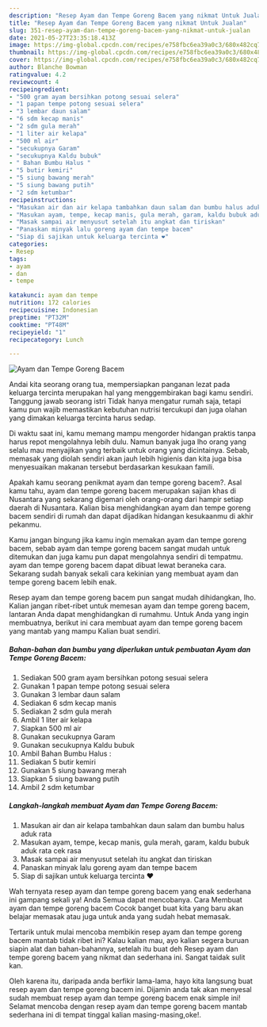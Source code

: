 ```yaml
---
description: "Resep Ayam dan Tempe Goreng Bacem yang nikmat Untuk Jualan"
title: "Resep Ayam dan Tempe Goreng Bacem yang nikmat Untuk Jualan"
slug: 351-resep-ayam-dan-tempe-goreng-bacem-yang-nikmat-untuk-jualan
date: 2021-05-27T23:35:18.413Z
image: https://img-global.cpcdn.com/recipes/e758fbc6ea39a0c3/680x482cq70/ayam-dan-tempe-goreng-bacem-foto-resep-utama.jpg
thumbnail: https://img-global.cpcdn.com/recipes/e758fbc6ea39a0c3/680x482cq70/ayam-dan-tempe-goreng-bacem-foto-resep-utama.jpg
cover: https://img-global.cpcdn.com/recipes/e758fbc6ea39a0c3/680x482cq70/ayam-dan-tempe-goreng-bacem-foto-resep-utama.jpg
author: Blanche Bowman
ratingvalue: 4.2
reviewcount: 4
recipeingredient:
- "500 gram ayam bersihkan potong sesuai selera"
- "1 papan tempe potong sesuai selera"
- "3 lembar daun salam"
- "6 sdm kecap manis"
- "2 sdm gula merah"
- "1 liter air kelapa"
- "500 ml air"
- "secukupnya Garam"
- "secukupnya Kaldu bubuk"
- " Bahan Bumbu Halus "
- "5 butir kemiri"
- "5 siung bawang merah"
- "5 siung bawang putih"
- "2 sdm ketumbar"
recipeinstructions:
- "Masukan air dan air kelapa tambahkan daun salam dan bumbu halus aduk rata"
- "Masukan ayam, tempe, kecap manis, gula merah, garam, kaldu bubuk aduk rata cek rasa"
- "Masak sampai air menyusut setelah itu angkat dan tiriskan"
- "Panaskan minyak lalu goreng ayam dan tempe bacem"
- "Siap di sajikan untuk keluarga tercinta ❤"
categories:
- Resep
tags:
- ayam
- dan
- tempe

katakunci: ayam dan tempe 
nutrition: 172 calories
recipecuisine: Indonesian
preptime: "PT32M"
cooktime: "PT48M"
recipeyield: "1"
recipecategory: Lunch

---
```



![Ayam dan Tempe Goreng Bacem](https://img-global.cpcdn.com/recipes/e758fbc6ea39a0c3/680x482cq70/ayam-dan-tempe-goreng-bacem-foto-resep-utama.jpg)

Andai kita seorang orang tua, mempersiapkan panganan lezat pada keluarga tercinta merupakan hal yang menggembirakan bagi kamu sendiri. Tanggung jawab seorang istri Tidak hanya mengatur rumah saja, tetapi kamu pun wajib memastikan kebutuhan nutrisi tercukupi dan juga olahan yang dimakan keluarga tercinta harus sedap.

Di waktu  saat ini, kamu memang mampu mengorder hidangan praktis tanpa harus repot mengolahnya lebih dulu. Namun banyak juga lho orang yang selalu mau menyajikan yang terbaik untuk orang yang dicintainya. Sebab, memasak yang diolah sendiri akan jauh lebih higienis dan kita juga bisa menyesuaikan makanan tersebut berdasarkan kesukaan famili. 



Apakah kamu seorang penikmat ayam dan tempe goreng bacem?. Asal kamu tahu, ayam dan tempe goreng bacem merupakan sajian khas di Nusantara yang sekarang digemari oleh orang-orang dari hampir setiap daerah di Nusantara. Kalian bisa menghidangkan ayam dan tempe goreng bacem sendiri di rumah dan dapat dijadikan hidangan kesukaanmu di akhir pekanmu.

Kamu jangan bingung jika kamu ingin memakan ayam dan tempe goreng bacem, sebab ayam dan tempe goreng bacem sangat mudah untuk ditemukan dan juga kamu pun dapat mengolahnya sendiri di tempatmu. ayam dan tempe goreng bacem dapat dibuat lewat beraneka cara. Sekarang sudah banyak sekali cara kekinian yang membuat ayam dan tempe goreng bacem lebih enak.

Resep ayam dan tempe goreng bacem pun sangat mudah dihidangkan, lho. Kalian jangan ribet-ribet untuk memesan ayam dan tempe goreng bacem, lantaran Anda dapat menghidangkan di rumahmu. Untuk Anda yang ingin membuatnya, berikut ini cara membuat ayam dan tempe goreng bacem yang mantab yang mampu Kalian buat sendiri.

<!--inarticleads1-->

##### Bahan-bahan dan bumbu yang diperlukan untuk pembuatan Ayam dan Tempe Goreng Bacem:

1. Sediakan 500 gram ayam bersihkan potong sesuai selera
1. Gunakan 1 papan tempe potong sesuai selera
1. Gunakan 3 lembar daun salam
1. Sediakan 6 sdm kecap manis
1. Sediakan 2 sdm gula merah
1. Ambil 1 liter air kelapa
1. Siapkan 500 ml air
1. Gunakan secukupnya Garam
1. Gunakan secukupnya Kaldu bubuk
1. Ambil  Bahan Bumbu Halus :
1. Sediakan 5 butir kemiri
1. Gunakan 5 siung bawang merah
1. Siapkan 5 siung bawang putih
1. Ambil 2 sdm ketumbar




<!--inarticleads2-->

##### Langkah-langkah membuat Ayam dan Tempe Goreng Bacem:

1. Masukan air dan air kelapa tambahkan daun salam dan bumbu halus aduk rata
1. Masukan ayam, tempe, kecap manis, gula merah, garam, kaldu bubuk aduk rata cek rasa
1. Masak sampai air menyusut setelah itu angkat dan tiriskan
1. Panaskan minyak lalu goreng ayam dan tempe bacem
1. Siap di sajikan untuk keluarga tercinta ❤




Wah ternyata resep ayam dan tempe goreng bacem yang enak sederhana ini gampang sekali ya! Anda Semua dapat mencobanya. Cara Membuat ayam dan tempe goreng bacem Cocok banget buat kita yang baru akan belajar memasak atau juga untuk anda yang sudah hebat memasak.

Tertarik untuk mulai mencoba membikin resep ayam dan tempe goreng bacem mantab tidak ribet ini? Kalau kalian mau, ayo kalian segera buruan siapin alat dan bahan-bahannya, setelah itu buat deh Resep ayam dan tempe goreng bacem yang nikmat dan sederhana ini. Sangat taidak sulit kan. 

Oleh karena itu, daripada anda berfikir lama-lama, hayo kita langsung buat resep ayam dan tempe goreng bacem ini. Dijamin anda tak akan menyesal sudah membuat resep ayam dan tempe goreng bacem enak simple ini! Selamat mencoba dengan resep ayam dan tempe goreng bacem mantab sederhana ini di tempat tinggal kalian masing-masing,oke!.

